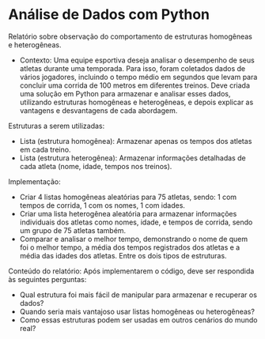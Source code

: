 # Análise de Dados com Python
Relatório sobre observação do comportamento de estruturas homogêneas e heterogêneas.
- Contexto: Uma equipe esportiva deseja analisar o desempenho de seus atletas durante uma temporada. Para isso, foram coletados dados de vários jogadores, incluindo o tempo médio em segundos que levam para concluir uma corrida de 100 metros em diferentes treinos. Deve criada uma solução em Python para armazenar e analisar esses dados, utilizando estruturas homogêneas e heterogêneas, e depois explicar as vantagens e desvantagens de cada abordagem.

Estruturas a serem utilizadas:
- Lista (estrutura homogênea): Armazenar apenas os tempos dos atletas em cada treino.
- Lista (estrutura heterogênea): Armazenar informações detalhadas de cada atleta (nome, idade, tempos nos treinos).

Implementação:
- Criar 4 listas homogêneas aleatórias para 75 atletas, sendo: 1 com tempos de corrida, 1 com os nomes, 1 com idades.
- Criar uma lista heterogênea aleatória para armazenar informações individuais dos atletas como nomes, idade, e tempos de corrida, sendo um grupo de 75 atletas também.
- Comparar e analisar o melhor tempo, demonstrando o nome de quem foi o melhor tempo, a média dos tempos registrados dos atletas e a média das idades dos atletas. Entre os dois tipos de estruturas.

Conteúdo do relatório:
Após implementarem o código, deve ser respondida às seguintes perguntas:
- Qual estrutura foi mais fácil de manipular para armazenar e recuperar os dados?
- Quando seria mais vantajoso usar listas homogêneas ou heterogêneas?
- Como essas estruturas podem ser usadas em outros cenários do mundo real?
